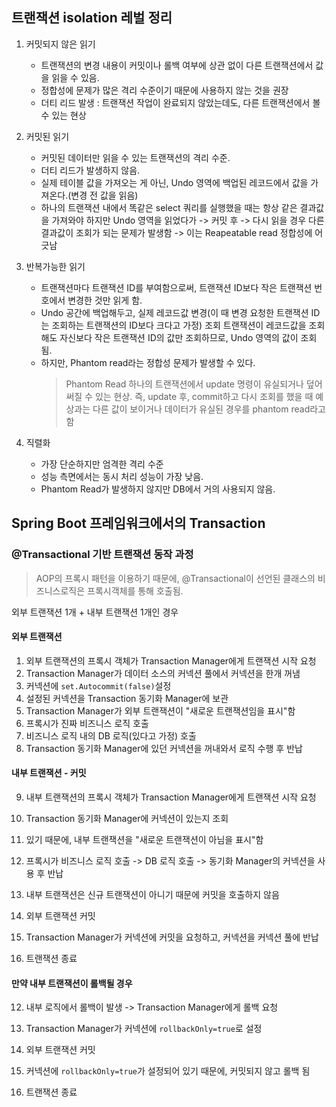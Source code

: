 ## 트랜잭션 isolation 레벌 정리
1. 커밋되지 않은 읽기
    - 트랜잭션의 변경 내용이 커밋이나 롤백 여부에 상관 없이 다른 트랜잭션에서 값을 읽을 수 있음.
    - 정합성에 문제가 많은 격리 수준이기 때문에 사용하지 않는 것을 권장
    - 더티 리드 발생 : 트랜잭션 작업이 완료되지 않았는데도, 다른 트랜잭션에서 볼 수 있는 현상

2. 커밋된 읽기
    - 커밋된 데이터만 읽을 수 있는 트랜잭션의 격리 수준.
    - 더티 리드가 발생하지 않음.
    - 실제 테이블 값을 가져오는 게 아닌, Undo 영역에 백업된 레코드에서 값을 가져온다.(변경 전 값을 읽음)
    - 하나의 트랜잭션 내에서 똑같은 select 쿼리를 실행했을 때는 항상 같은 결과값을 가져와야 하지만 Undo 영역을 읽었다가 -> 커밋 후 -> 다시 읽을 경우 다른 결과값이 조회가 되는 문제가 발생함 -> 이는 Reapeatable read 정합성에 어긋남

3. 반복가능한 읽기
    - 트랜잭션마다 트랜잭션 ID를 부여함으로써, 트랜잭션 ID보다 작은 트랜잭션 번호에서 변경한 것만 읽게 함.
    - Undo 공간에 백업해두고, 실제 레코드값 변경(이 때 변경 요청한 트랜잭션 ID는 조회하는 트랜잭션의 ID보다 크다고 가정)
        조회 트랜잭션이 레코드값을 조회해도 자신보다 작은 트랜잭션 ID의 값만 조회하므로, Undo 영역의 값이 조회됨.
    - 하지만, Phantom read라는 정합성 문제가 발생할 수 있다.
        > Phantom Read
        > 하나의 트랜잭션에서 update 명령이 유실되거나 덮어써질 수 있는 현상.
        > 즉, update 후, commit하고 다시 조회를 했을 때 예상과는 다른 값이 보이거나 데이터가 유실된 경우를 phantom read라고 함

4. 직렬화
    - 가장 단순하지만 엄격한 격리 수준
    - 성능 측면에서는 동시 처리 성능이 가장 낮음.
    - Phantom Read가 발생하지 않지만 DB에서 거의 사용되지 않음.



## Spring Boot 프레임워크에서의 Transaction
### @Transactional 기반 트랜잭션 동작 과정
> AOP의 프록시 패턴을 이용하기 때문에, @Transactional이 선언된 클래스의 비즈니스로직은 프록시객체를 통해 호출됨.

외부 트랜잭션 1개 + 내부 트랜잭션 1개인 경우

#### 외부 트랜잭션
1. 외부 트랜잭션의 프록시 객체가 Transaction Manager에게 트랜잭션 시작 요청
2. Transaction Manager가 데이터 소스의 커넥션 풀에서 커넥션을 한개 꺼냄
3. 커넥션에 `set.Autocommit(false)`설정
4. 설정된 커넥션을 Transaction 동기화 Manager에 보관
5. Transaction Manager가 외부 트랜잭션이 "새로운 트랜잭션임을 표시"함
6. 프록시가 진짜 비즈니스 로직 호출
7. 비즈니스 로직 내의 DB 로직(있다고 가정) 호출
8. Transaction 동기화 Manager에 있던 커넥션을 꺼내와서 로직 수행 후 반납

#### 내부 트랜잭션 - 커밋
9. 내부 트랜잭션의 프록시 객체가 Transaction Manager에게 트랜잭션 시작 요청
10. Transaction 동기화 Manager에 커넥션이 있는지 조회
11. 있기 때문에, 내부 트랜잭션을 "새로운 트랜잭션이 아님을 표시"함
12. 프록시가 비즈니스 로직 호출 -> DB 로직 호출 -> 동기화 Manager의 커넥션을 사용 후 반납
13. 내부 트랜잭션은 신규 트랜잭션이 아니기 때문에 커밋을 호출하지 않음

14. 외부 트랜잭션 커밋
15. Transaction Manager가 커넥션에 커밋을 요청하고, 커넥션을 커넥션 풀에 반납
16. 트랜잭션 종료


#### 만약 내부 트랜잭션이 롤백될 경우
12. 내부 로직에서 롤백이 발생 -> Transaction Manager에게 롤백 요청
13. Transaction Manager가 커넥션에 `rollbackOnly=true`로 설정

14. 외부 트랜잭션 커밋
15. 커넥션에 `rollbackOnly=true`가 설정되어 있기 때문에, 커밋되지 않고 롤백 됨
16. 트랜잭션 종료

